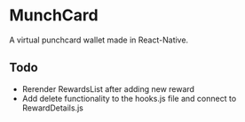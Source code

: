 # MunchCard

A virtual punchcard wallet made in React-Native.

## Todo

- Rerender RewardsList after adding new reward
- Add delete functionality to the hooks.js file and connect to RewardDetails.js
